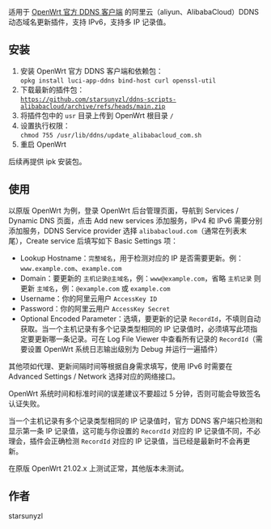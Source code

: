 适用于 [OpenWrt 官方 DDNS 客户端](https://openwrt.org/docs/guide-user/base-system/ddns) 的阿里云（aliyun、AlibabaCloud）DDNS 动态域名更新插件，支持 IPv6，支持多 IP 记录值。

## 安装

1. 安装 OpenWrt 官方 DDNS 客户端和依赖包：  
`opkg install luci-app-ddns bind-host curl openssl-util`
2. 下载最新的插件包：  
[`https://github.com/starsunyzl/ddns-scripts-alibabacloud/archive/refs/heads/main.zip`](https://github.com/starsunyzl/ddns-scripts-alibabacloud/archive/refs/heads/main.zip)
3. 将插件包中的 `usr` 目录上传到 OpenWrt 根目录 `/`
4. 设置执行权限：  
`chmod 755 /usr/lib/ddns/update_alibabacloud_com.sh`
5. 重启 OpenWrt

后续再提供 ipk 安装包。

## 使用

 以原版 OpenWrt 为例，登录 OpenWrt 后台管理页面，导航到 Services / Dynamic DNS 页面，点击 Add new services 添加服务，IPv4 和 IPv6 需要分别添加服务，DDNS Service provider 选择 `alibabacloud.com`（通常在列表末尾），Create service 后填写如下 Basic Settings 项：

- Lookup Hostname：`完整域名`，用于检测对应的 IP 是否需要更新。例：`www.example.com`、`example.com`
- Domain：要更新的 `主机记录@主域名`，例：`www@example.com`，省略 `主机记录` 则更新 `主域名`，例：`@example.com` 或 `example.com`
- Username：你的阿里云用户 `AccessKey ID`
- Password：你的阿里云用户 `AccessKey Secret`
- Optional Encoded Parameter：选填，要更新的记录 `RecordId`，不填则自动获取。当一个主机记录有多个记录类型相同的 IP 记录值时，必须填写此项指定要更新哪一条记录。可在 Log File Viewer 中查看所有记录的 `RecordId`（需要设置 OpenWrt 系统日志输出级别为 Debug 并运行一遍插件）

其他项如代理、更新间隔时间等根据自身需求填写，使用 IPv6 时需要在 Advanced Settings / Network 选择对应的网络接口。

OpenWrt 系统时间和标准时间的误差建议不要超过 5 分钟，否则可能会导致签名认证失败。

当一个主机记录有多个记录类型相同的 IP 记录值时，官方 DDNS 客户端只检测和显示第一条 IP 记录值，这可能与你设置的 `RecordId` 对应的 IP 记录值不同，不必理会，插件会正确检测 `RecordId` 对应的 IP 记录值，当已经是最新时不会再更新。

在原版 OpenWrt 21.02.x 上测试正常，其他版本未测试。

## 作者

starsunyzl
